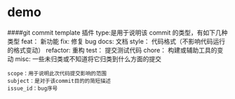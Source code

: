 # demo

####git commit template 插件
type:是用于说明该 commit 的类型，有如下几种类型
feat： 新功能
fix: 修复 bug
docs: 文档
style： 代码格式（不影响代码运行的格式变动）
refactor: 重构
test： 提交测试代码
chore： 构建或辅助工具的变动
misc: 一些未归类或不知道将它归类到什么方面的提交

    scope：用于说明此次代码提交影响的范围
    subject：是对于该commit目的的简短描述
    issue_id：bug序号
